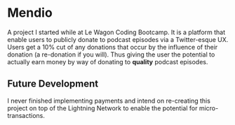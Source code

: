 Mendio
======
A project I started while at Le Wagon Coding Bootcamp. It is a platform that enable users to publicly
donate to podcast episodes via a Twitter-esque UX. Users get a 10% cut of any donations that occur
by the influence of their donation (a re-donation if you will). Thus giving the user the potential
to actually earn money by way of donating to **quality** podcast episodes.

Future Development
------------------
I never finished implementing payments and intend on re-creating this project on top of the Lightning
Network to enable the potential for micro-transactions.
